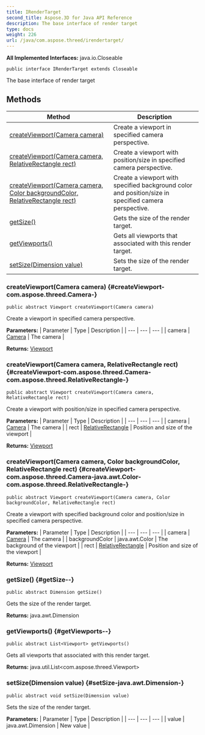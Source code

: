 ```yaml
---
title: IRenderTarget
second_title: Aspose.3D for Java API Reference
description: The base interface of render target
type: docs
weight: 226
url: /java/com.aspose.threed/irendertarget/
---
```


**All Implemented Interfaces:**
java.io.Closeable
```
public interface IRenderTarget extends Closeable
```

The base interface of render target
## Methods

| Method | Description |
| --- | --- |
| [createViewport(Camera camera)](#createViewport-com.aspose.threed.Camera-) | Create a viewport in specified camera perspective. |
| [createViewport(Camera camera, RelativeRectangle rect)](#createViewport-com.aspose.threed.Camera-com.aspose.threed.RelativeRectangle-) | Create a viewport with position/size in specified camera perspective. |
| [createViewport(Camera camera, Color backgroundColor, RelativeRectangle rect)](#createViewport-com.aspose.threed.Camera-java.awt.Color-com.aspose.threed.RelativeRectangle-) | Create a viewport with specified background color and position/size in specified camera perspective. |
| [getSize()](#getSize--) | Gets the size of the render target. |
| [getViewports()](#getViewports--) | Gets all viewports that associated with this render target. |
| [setSize(Dimension value)](#setSize-java.awt.Dimension-) | Sets the size of the render target. |
### createViewport(Camera camera) {#createViewport-com.aspose.threed.Camera-}
```
public abstract Viewport createViewport(Camera camera)
```


Create a viewport in specified camera perspective.

**Parameters:**
| Parameter | Type | Description |
| --- | --- | --- |
| camera | [Camera](../../com.aspose.threed/camera) | The camera |

**Returns:**
[Viewport](../../com.aspose.threed/viewport)
### createViewport(Camera camera, RelativeRectangle rect) {#createViewport-com.aspose.threed.Camera-com.aspose.threed.RelativeRectangle-}
```
public abstract Viewport createViewport(Camera camera, RelativeRectangle rect)
```


Create a viewport with position/size in specified camera perspective.

**Parameters:**
| Parameter | Type | Description |
| --- | --- | --- |
| camera | [Camera](../../com.aspose.threed/camera) | The camera |
| rect | [RelativeRectangle](../../com.aspose.threed/relativerectangle) | Position and size of the viewport |

**Returns:**
[Viewport](../../com.aspose.threed/viewport)
### createViewport(Camera camera, Color backgroundColor, RelativeRectangle rect) {#createViewport-com.aspose.threed.Camera-java.awt.Color-com.aspose.threed.RelativeRectangle-}
```
public abstract Viewport createViewport(Camera camera, Color backgroundColor, RelativeRectangle rect)
```


Create a viewport with specified background color and position/size in specified camera perspective.

**Parameters:**
| Parameter | Type | Description |
| --- | --- | --- |
| camera | [Camera](../../com.aspose.threed/camera) | The camera |
| backgroundColor | java.awt.Color | The background of the viewport |
| rect | [RelativeRectangle](../../com.aspose.threed/relativerectangle) | Position and size of the viewport |

**Returns:**
[Viewport](../../com.aspose.threed/viewport)
### getSize() {#getSize--}
```
public abstract Dimension getSize()
```


Gets the size of the render target.

**Returns:**
java.awt.Dimension
### getViewports() {#getViewports--}
```
public abstract List<Viewport> getViewports()
```


Gets all viewports that associated with this render target.

**Returns:**
java.util.List<com.aspose.threed.Viewport>
### setSize(Dimension value) {#setSize-java.awt.Dimension-}
```
public abstract void setSize(Dimension value)
```


Sets the size of the render target.

**Parameters:**
| Parameter | Type | Description |
| --- | --- | --- |
| value | java.awt.Dimension | New value |

